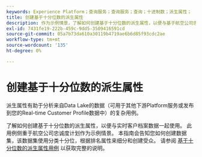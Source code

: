 ```yaml
---
keywords: Experience Platform；查询服务；查询服务；查询；十进制数；派生属性；
title: 创建基于十分位数的派生属性
description: 作为示例情景，了解如何创建基于十分位数的派生属性，以便与基于航空公司忠诚度方案的实时客户配置文件数据一起使用。
exl-id: 7431fe19-222b-459c-9dd5-3509416591cd
source-git-commit: 05a7b73da610a30119b4719ae6b6d85f93cdc2ae
workflow-type: tm+mt
source-wordcount: '135'
ht-degree: 0%

---
```


# 创建基于十分位数的派生属性

派生属性有助于分析来自Data Lake的数据（可用于其他下游Platform服务或发布到您的Real-time Customer Profile数据中）的复杂用例。

了解如何创建基于十分位数的派生属性，以便与实时客户档案数据一起使用。 此用例侧重于航空公司忠诚度计划作为示例情景。 本指南会告知您如何创建数据集，该数据集使用分类十分位，根据排名属性来细分和创建受众。 请参阅 [基于十分位数的派生属性用例](../../use-cases/deciles-use-case.md) 以获取完整的说明。
